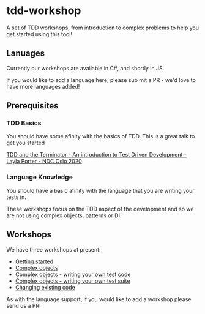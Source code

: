 # tdd-workshop
A set of TDD workshops, from introduction to complex problems to help you get started using this tool!

## Lanuages

Currently our workshops are available in C#, and shortly in JS.

If you would like to add a language here, please sub mit a PR - we'd love to have more languages added!

## Prerequisites

### TDD Basics

You should have some afinity with the basics of TDD. This is a great talk to get you started

<a href="https://www.youtube.com/watch?v=6FBmeTGN5Pk" target="_blank">TDD and the Terminator - An introduction to Test Driven Development - Layla Porter - NDC Oslo 2020</a>

### Language Knowledge

You should have a basic afinity with the language that you are writing your tests in.

These workshops focus on the TDD aspect of the development and so we are not using complex objects, patterns or DI.

## Workshops

We have three workshops at present:

* [Getting started](./workshops/workshop-1.md)
* [Complex objects](./workshops/workshop-2.md)
* [Complex objects - writing your own test code](./workshops/workshop-3.md)
* [Complex objects - writing your own test suite](./workshops/workshop-4.md)
* [Changing existing code](.workshops/workshop-5.md)

As with the language support, if you would like to add a workshop please send us a PR!
